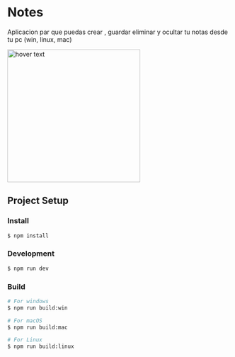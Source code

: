 # Notes

Aplicacion par que puedas crear , guardar eliminar y ocultar tu notas desde tu pc (win, linux, mac)

  <div>
    <img src="https://raw.githubusercontent.com/cristianflobo/Notes/resources/img_git.png" width="300" title="hover text">
  <div/>

## Project Setup

### Install

```bash
$ npm install
```

### Development

```bash
$ npm run dev
```

### Build

```bash
# For windows
$ npm run build:win

# For macOS
$ npm run build:mac

# For Linux
$ npm run build:linux
```
